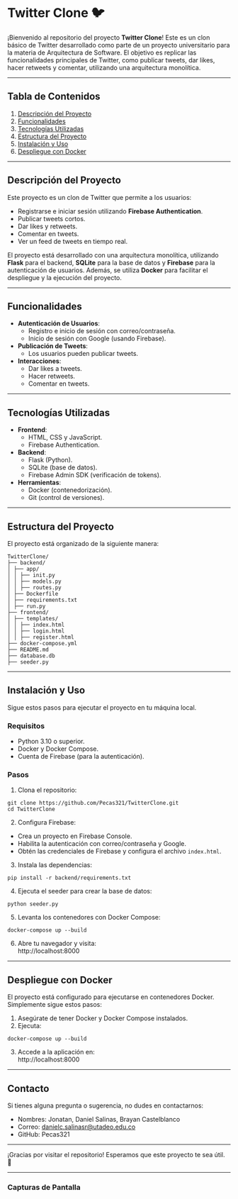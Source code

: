 # Twitter Clone 🐦

¡Bienvenido al repositorio del proyecto **Twitter Clone**! Este es un clon básico de Twitter desarrollado como parte de un proyecto universitario para la materia de Arquitectura de Software. El objetivo es replicar las funcionalidades principales de Twitter, como publicar tweets, dar likes, hacer retweets y comentar, utilizando una arquitectura monolítica.

---

## **Tabla de Contenidos**
1. [Descripción del Proyecto](#descripción-del-proyecto)
2. [Funcionalidades](#funcionalidades)
3. [Tecnologías Utilizadas](#tecnologías-utilizadas)
4. [Estructura del Proyecto](#estructura-del-proyecto)
5. [Instalación y Uso](#instalación-y-uso)
6. [Despliegue con Docker](#despliegue-con-docker)
---

## **Descripción del Proyecto**
Este proyecto es un clon de Twitter que permite a los usuarios:
- Registrarse e iniciar sesión utilizando **Firebase Authentication**.
- Publicar tweets cortos.
- Dar likes y retweets.
- Comentar en tweets.
- Ver un feed de tweets en tiempo real.

El proyecto está desarrollado con una arquitectura monolítica, utilizando **Flask** para el backend, **SQLite** para la base de datos y **Firebase** para la autenticación de usuarios. Además, se utiliza **Docker** para facilitar el despliegue y la ejecución del proyecto.

---

## **Funcionalidades**
- **Autenticación de Usuarios**:
  - Registro e inicio de sesión con correo/contraseña.
  - Inicio de sesión con Google (usando Firebase).
- **Publicación de Tweets**:
  - Los usuarios pueden publicar tweets.
- **Interacciones**:
  - Dar likes a tweets.
  - Hacer retweets.
  - Comentar en tweets.

---

## **Tecnologías Utilizadas**
- **Frontend**:
  - HTML, CSS y JavaScript.
  - Firebase Authentication.
- **Backend**:
  - Flask (Python).
  - SQLite (base de datos).
  - Firebase Admin SDK (verificación de tokens).
- **Herramientas**:
  - Docker (contenedorización).
  - Git (control de versiones).

---

## **Estructura del Proyecto**
El proyecto está organizado de la siguiente manera:
```
TwitterClone/
├── backend/
│ ├── app/
│ │ ├── init.py
│ │ ├── models.py
│ │ ├── routes.py
│ ├── Dockerfile
│ ├── requirements.txt
│ ├── run.py
├── frontend/
│ ├── templates/
│ │ ├── index.html
│ │ ├── login.html
│ │ ├── register.html
├── docker-compose.yml
├── README.md
├── database.db
├── seeder.py
```

---

## Instalación y Uso
Sigue estos pasos para ejecutar el proyecto en tu máquina local.

### Requisitos
- Python 3.10 o superior.
- Docker y Docker Compose.
- Cuenta de Firebase (para la autenticación).

### Pasos
1. Clona el repositorio:
```
git clone https://github.com/Pecas321/TwitterClone.git
cd TwitterClone
```

2. Configura Firebase:
- Crea un proyecto en Firebase Console.
- Habilita la autenticación con correo/contraseña y Google.
- Obtén las credenciales de Firebase y configura el archivo `index.html`.

3. Instala las dependencias:
```
pip install -r backend/requirements.txt
```

4. Ejecuta el seeder para crear la base de datos:
```
python seeder.py
```

5. Levanta los contenedores con Docker Compose:
```
docker-compose up --build
```

6. Abre tu navegador y visita:  
http://localhost:8000

---

## Despliegue con Docker
El proyecto está configurado para ejecutarse en contenedores Docker. Simplemente sigue estos pasos:

1. Asegúrate de tener Docker y Docker Compose instalados.
2. Ejecuta:
```
docker-compose up --build
```
3. Accede a la aplicación en:  
http://localhost:8000

---

## Contacto
Si tienes alguna pregunta o sugerencia, no dudes en contactarnos:
- Nombres: Jonatan, Daniel Salinas, Brayan Castelblanco
- Correo: danielc.salinasr@utadeo.edu.co
- GitHub: Pecas321

---

¡Gracias por visitar el repositorio! Esperamos que este proyecto te sea útil. 🚀

---

### Capturas de Pantalla 

